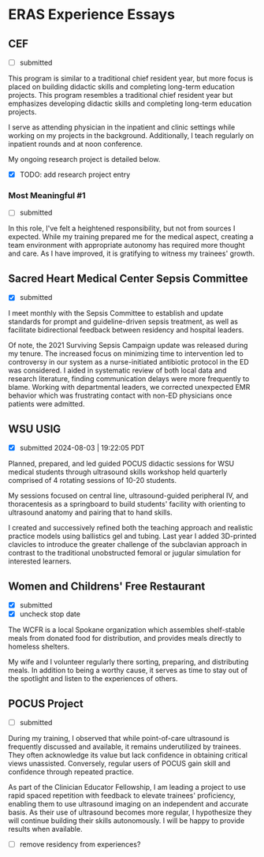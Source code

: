 # ERAS Experience Essays

## CEF

- [ ] submitted

This program is similar to a traditional chief resident year, but more focus is placed on building didactic skills and completing long-term education projects. This program resembles a traditional chief resident year but emphasizes developing didactic skills and completing long-term education projects.

I serve as attending physician in the inpatient and clinic settings while working on my projects in the background. Additionally, I teach regularly on inpatient rounds and at noon conference.

My ongoing research project is detailed below.

- [x] TODO: add research project entry

### Most Meaningful #1

- [ ] submitted

In this role, I've felt a heightened responsibility, but not from sources I expected. While my training prepared me for the medical aspect, creating a team environment with appropriate autonomy has required more thought and care. As I have improved, it is gratifying to witness my trainees' growth.

## Sacred Heart Medical Center Sepsis Committee

- [x] submitted

I meet monthly with the Sepsis Committee to establish and update standards for prompt and guideline-driven sepsis treatment, as well as facilitate bidirectional feedback between residency and hospital leaders.

Of note, the 2021 Surviving Sepsis Campaign update was released during my tenure. The increased focus on minimizing time to intervention led to controversy in our system as a nurse-initiated antibiotic  protocol in the ED was considered. I aided in systematic review of both local data and research literature, finding communication delays were more frequently to blame. Working with departmental leaders, we corrected unexpected EMR behavior which was frustrating contact with non-ED physicians once patients were admitted.

## WSU USIG

- [x] submitted 2024-08-03 | 19:22:05 PDT

Planned, prepared, and led guided POCUS didactic sessions for  WSU medical students through ultrasound skills workshop held quarterly comprised of 4 rotating sessions of 10-20 students.

My sessions focused on central line, ultrasound-guided peripheral IV, and thoracentesis  as a springboard to build students' facility with orienting to ultrasound anatomy and pairing that to hand skills.

I created and successively refined both the teaching approach and realistic practice models using ballistics gel and tubing. Last year I added 3D-printed clavicles to introduce the greater challenge of the subclavian approach in contrast to the traditional unobstructed femoral or jugular simulation for interested learners.

## Women and Childrens' Free Restaurant

- [x] submitted
- [x] uncheck stop date

The WCFR is a local Spokane organization which assembles shelf-stable meals from donated food for distribution, and provides meals directly to homeless shelters.

My wife and I volunteer regularly there sorting, preparing, and distributing meals. In addition to being a worthy cause, it serves as time to stay out of the spotlight and listen to the experiences of others.

## POCUS Project

- [ ] submitted

During my training, I observed that while point-of-care ultrasound is frequently discussed and available, it remains underutilized by trainees. They often acknowledge its value but lack confidence in obtaining critical views unassisted. Conversely, regular users of POCUS gain skill and confidence through repeated practice.

As part of the Clinician Educator Fellowship, I am leading a project to use rapid spaced repetition with feedback to elevate trainees' proficiency, enabling them to use ultrasound imaging on an independent and accurate basis. As their use of ultrasound becomes more regular, I hypothesize they will continue building their skills autonomously. I will be happy to provide results when available.

- [ ] remove residency from experiences?